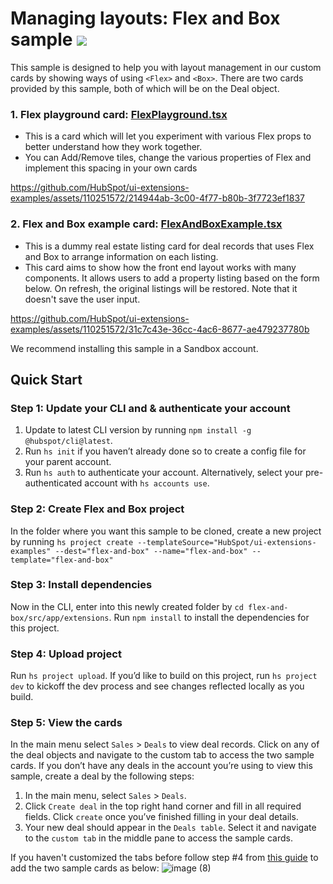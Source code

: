 # Managing layouts: Flex and Box sample ![](https://badgen.net/badge/-/TypeScript/blue?icon=typescript&label)

This sample is designed to help you with layout management in our custom cards by showing ways of using `<Flex>` and `<Box>`. There are two cards provided by this sample, both of which will be on the Deal object.

### 1. **Flex playground card**: [FlexPlayground.tsx](src/app/extensions/FlexPlayground.tsx)

- This is a card which will let you experiment with various Flex props to better understand how they work together.
- You can Add/Remove tiles, change the various properties of Flex and implement this spacing in your own cards

https://github.com/HubSpot/ui-extensions-examples/assets/110251572/214944ab-3c00-4f77-b80b-3f7723ef1837

### 2. **Flex and Box example card**: [FlexAndBoxExample.tsx](src/app/extensions/FlexAndBoxExample.tsx)

- This is a dummy real estate listing card for deal records that uses Flex and Box to arrange information on each listing.
- This card aims to show how the front end layout works with many components. It allows users to add a property listing based on the form below. On refresh, the original listings will be restored. Note that it doesn't save the user input.

https://github.com/HubSpot/ui-extensions-examples/assets/110251572/31c7c43e-36cc-4ac6-8677-ae479237780b

We recommend installing this sample in a Sandbox account.

## Quick Start

### Step 1: Update your CLI and & authenticate your account

1. Update to latest CLI version by running `npm install -g @hubspot/cli@latest`.
1. Run `hs init` if you haven’t already done so to create a config file for your parent account.
1. Run `hs auth` to authenticate your account. Alternatively, select your pre-authenticated account with `hs accounts use`.

### Step 2: Create Flex and Box project

In the folder where you want this sample to be cloned, create a new project by running `hs project create --templateSource="HubSpot/ui-extensions-examples" --dest="flex-and-box" --name="flex-and-box" --template="flex-and-box"`

### Step 3: Install dependencies

Now in the CLI, enter into this newly created folder by `cd flex-and-box/src/app/extensions`. Run `npm install` to install the dependencies for this project.

### Step 4: Upload project

Run `hs project upload`. If you’d like to build on this project, run `hs project dev` to kickoff the dev process and see changes reflected locally as you build.

### Step 5: View the cards

In the main menu select `Sales` > `Deals` to view deal records. Click on any of the deal objects and navigate to the custom tab to access the two sample cards. If you don’t have any deals in the account you’re using to view this sample, create a deal by the following steps:

1. In the main menu, select `Sales` > `Deals`.
2. Click `Create deal` in the top right hand corner and fill in all required fields. Click `create` once you’ve finished filling in your deal details.
3. Your new deal should appear in the `Deals table`. Select it and navigate to the `custom tab` in the middle pane to access the sample cards.

If you haven't customized the tabs before follow step #4 from [this guide](https://developers.hubspot.com/docs/platform/ui-extensions-quickstart) to add the two sample cards as below:
![image (8)](https://github.com/HubSpot/ui-extensions-examples/assets/110251572/1824f8e4-1c98-456e-9b92-a3ea84b5a5e5)

